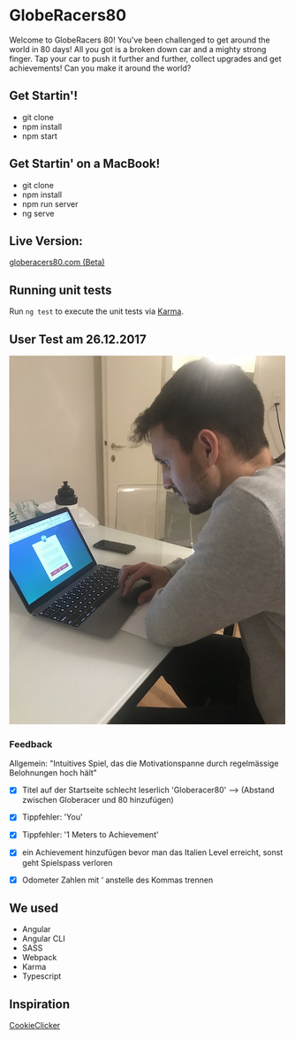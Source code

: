 # GlobeRacers80

Welcome to GlobeRacers 80!
You've been challenged to get around the world in 80 days!
All you got is a broken down car and a mighty strong finger.
Tap your car to push it further and further, collect upgrades and get achievements!
Can you make it around the world?

## Get Startin'! 
- git clone
- npm install
- npm start

## Get Startin' on a MacBook!
- git clone
- npm install
- npm run server
- ng serve

## Live Version:

[globeracers80.com (Beta)](www.globeracers80.com)


## Running unit tests

Run `ng test` to execute the unit tests via [Karma](https://karma-runner.github.io).


## User Test am 26.12.2017

![picture](testing/userTesting.jpg)

### Feedback

 Allgemein: "Intuitives Spiel, das die Motivationspanne durch regelmässige Belohnungen hoch hält"
 
- [x] Titel auf der Startseite schlecht leserlich 'Globeracer80' --> (Abstand zwischen Globeracer und 80 hinzufügen)
- [x] Tippfehler: 'You' 
- [x] Tippfehler: '1 Meters to Achievement'
- [x] ein Achievement hinzufügen bevor man das Italien Level erreicht, sonst geht Spielspass verloren
- [x] Odometer Zahlen mit ‘ anstelle des Kommas trennen


## We used

- Angular
- Angular CLI
- SASS
- Webpack
- Karma
- Typescript



## Inspiration

[CookieClicker](http://orteil.dashnet.org/cookieclicker/)
